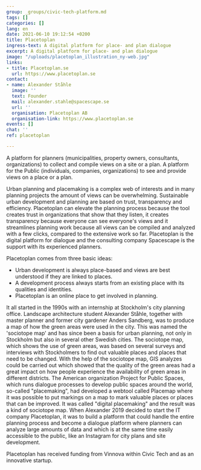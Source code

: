 ```yaml
---
group: _groups/civic-tech-platform.md
tags: []
categories: []
lang: en
date: 2021-06-10 19:12:54 +0200
title: Placetoplan
ingress-text: A digital platform for place- and plan dialogue
excerpt: A digital platform for place- and plan dialogue
image: "/uploads/placetoplan_illustration_ny-web.jpg"
links:
- title: Placetoplan.se
  url: https://www.placetoplan.se
contact:
- name: Alexander Ståhle
  image: ''
  text: Founder
  mail: alexander.stahle@spacescape.se
  url: ''
  organisation: Placetoplan AB
  organisation-link: https://www.placetoplan.se
events: []
chat: ''
ref: placetoplan

---
```

A platform for planners (municipalities, property owners, consultants, organizations) to collect and compile views on a site or a plan. A platform for the Public (individuals, companies, organizations) to see and provide views on a place or a plan.

Urban planning and placemaking is a complex web of interests and in many planning projects the amount of views can be overwhelming. Sustainable urban development and planning are based on trust, transparency and efficiency. Placetoplan can elevate the planning process because the tool creates trust in organizations that show that they listen, it creates transparency because everyone can see everyone's views and it streamlines planning work because all views can be compiled and analyzed with a few clicks, compared to the extensive work so far. Placetoplan is the digital platform for dialogue and the consulting company Spacescape is the support with its experienced planners.

Placetoplan comes from three basic ideas:

* Urban development is always place-based and views are best understood if they are linked to places.
* A development process always starts from an existing place with its qualities and identities.
* Placetoplan is an online place to get involved in planning.

It all started in the 1990s with an internship at Stockholm's city planning office. Landscape architecture student Alexander Ståhle, together with master planner and former city gardener Anders Sandberg, was to produce a map of how the green areas were used in the city. This was named the 'sociotope map' and has since been a basis for urban planning, not only in Stockholm but also in several other Swedish cities. The sociotope map, which shows the use of green areas, was based on several surveys and interviews with Stockholmers to find out valuable places and places that need to be changed. With the help of the sociotope map, GIS analyzes could be carried out which showed that the quality of the green areas had a great impact on how people experience the availability of green areas in different districts. The American organization Project for Public Spaces, which runs dialogue processes to develop public spaces around the world, so-called "placemaking", had developed a webtool called Placemap where it was possible to put markings on a map to mark valuable places or places that can be improved. It was called "digital placemaking" and the result was a kind of sociotope map. When Alexander 2019 decided to start the IT company Placetoplan, it was to build a platform that could handle the entire planning process and become a dialogue platform where planners can analyze large amounts of data and which is at the same time easily accessible to the public, like an Instagram for city plans and site development.

Placetoplan has received funding from Vinnova within Civic Tech and as an innovative startup.